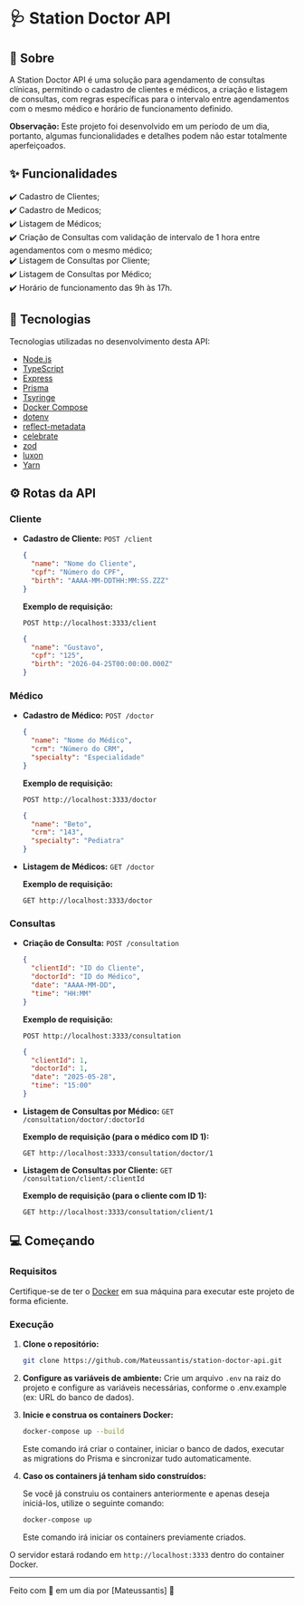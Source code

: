 # 🩺 Station Doctor API

## 🎯 Sobre

A Station Doctor API é uma solução para agendamento de consultas clínicas, permitindo o cadastro de clientes e médicos, a criação e listagem de consultas, com regras específicas para o intervalo entre agendamentos com o mesmo médico e horário de funcionamento definido.

**Observação:** Este projeto foi desenvolvido em um período de um dia, portanto, algumas funcionalidades e detalhes podem não estar totalmente aperfeiçoados.

## ✨ Funcionalidades

✔️ Cadastro de Clientes;  
✔️ Cadastro de Medicos;  
✔️ Listagem de Médicos;  
✔️ Criação de Consultas com validação de intervalo de 1 hora entre agendamentos com o mesmo médico;  
✔️ Listagem de Consultas por Cliente;  
✔️ Listagem de Consultas por Médico;  
✔️ Horário de funcionamento das 9h às 17h.

## 🚀 Tecnologias

Tecnologias utilizadas no desenvolvimento desta API:

  - [Node.js](https://nodejs.org/)
  - [TypeScript](https://www.typescriptlang.org/)
  - [Express](https://expressjs.com/)
  - [Prisma](https://www.prisma.io/)
  - [Tsyringe](https://github.com/microsoft/tsyringe)
  - [Docker Compose](https://docs.docker.com/compose/)
  - [dotenv](https://github.com/motdotla/dotenv)
  - [reflect-metadata](https://github.com/rbuckton/reflect-metadata)
  - [celebrate](https://github.com/arb/celebrate)
  - [zod](https://zod.dev/)
  - [luxon](https://moment.github.io/luxon/)
  - [Yarn](https://yarnpkg.com/)

## ⚙️ Rotas da API

### Cliente

  - **Cadastro de Cliente:** `POST /client`

    ```json
    {
      "name": "Nome do Cliente",
      "cpf": "Número do CPF",
      "birth": "AAAA-MM-DDTHH:MM:SS.ZZZ"
    }
    ```

    **Exemplo de requisição:**

    `POST http://localhost:3333/client`

    ```json
    {
      "name": "Gustavo",
      "cpf": "125",
      "birth": "2026-04-25T00:00:00.000Z"
    }
    ```

### Médico

  - **Cadastro de Médico:** `POST /doctor`

    ```json
    {
      "name": "Nome do Médico",
      "crm": "Número do CRM",
      "specialty": "Especialidade"
    }
    ```

    **Exemplo de requisição:**

    `POST http://localhost:3333/doctor`

    ```json
    {
      "name": "Beto",
      "crm": "143",
      "specialty": "Pediatra"
    }
    ```

  - **Listagem de Médicos:** `GET /doctor`

    **Exemplo de requisição:**

    `GET http://localhost:3333/doctor`

### Consultas

  - **Criação de Consulta:** `POST /consultation`

    ```json
    {
      "clientId": "ID do Cliente",
      "doctorId": "ID do Médico",
      "date": "AAAA-MM-DD",
      "time": "HH:MM"
    }
    ```

    **Exemplo de requisição:**

    `POST http://localhost:3333/consultation`

    ```json
    {
      "clientId": 1,
      "doctorId": 1,
      "date": "2025-05-28",
      "time": "15:00"
    }
    ```

  - **Listagem de Consultas por Médico:** `GET /consultation/doctor/:doctorId`

    **Exemplo de requisição (para o médico com ID 1):**

    `GET http://localhost:3333/consultation/doctor/1`

  - **Listagem de Consultas por Cliente:** `GET /consultation/client/:clientId`

    **Exemplo de requisição (para o cliente com ID 1):**

    `GET http://localhost:3333/consultation/client/1`

## 💻 Começando

### Requisitos

Certifique-se de ter o [Docker](https://www.docker.com/) em sua máquina para executar este projeto de forma eficiente.

### Execução

1.  **Clone o repositório:**

    ```bash
    git clone https://github.com/Mateussantis/station-doctor-api.git
    ```

2.  **Configure as variáveis de ambiente:**
    Crie um arquivo `.env` na raiz do projeto e configure as variáveis necessárias, conforme o .env.example (ex: URL do banco de dados).

3.  **Inicie e construa os containers Docker:**

    ```bash
    docker-compose up --build
    ```

    Este comando irá criar o container, iniciar o banco de dados, executar as migrations do Prisma e sincronizar tudo automaticamente.

4.  **Caso os containers já tenham sido construídos:**

    Se você já construiu os containers anteriormente e apenas deseja iniciá-los, utilize o seguinte comando:

    ```bash
    docker-compose up
    ```

    Este comando irá iniciar os containers previamente criados.

O servidor estará rodando em `http://localhost:3333` dentro do container Docker.

-----

Feito com 💜 em um dia por [Mateussantis] 👋